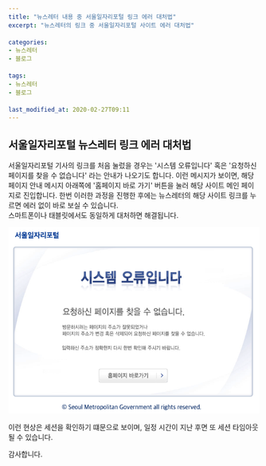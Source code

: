 ```yaml
---
title: "뉴스레터 내용 중 서울일자리포털 링크 에러 대처법"
excerpt: "뉴스레터의 링크 중 서울일자리포털 사이트 에러 대처법"

categories:
- 뉴스레터
- 블로그

tags:
- 뉴스레터
- 블로그

last_modified_at: 2020-02-27T09:11
---
```


## 서울일자리포털 뉴스레터 링크 에러 대처법

서울일자리포털 기사의 링크를 처음 눌렀을 경우는 '시스템 오류입니다' 혹은 '요청하신 페이지를 찾을 수 없습니다' 라는 안내가 나오기도 합니다. 이런 메시지가 보이면, 해당 페이지 안내 메시지 아래쪽에 '홈페이지 바로 가기' 버튼을 눌러 해당 사이트 메인 페이지로 진입합니다. 한번 이러한 과정을 진행한 후에는 뉴스레터의 해당 사이트 링크를 누르면 에러 없이 바로 보실 수 있습니다.  
스마트폰이나 태블릿에서도 동일하게 대처하면 해결됩니다. 

![서울일자리포털 에러 화면](/assets/images/seouljob_error.png "서울일자리포털 에러 화면")

이런 현상은 세션을 확인하기 떄문으로 보이며, 일정 시간이 지난 후면 또 세션 타임아웃 될 수 있습니다. 

감사합니다.